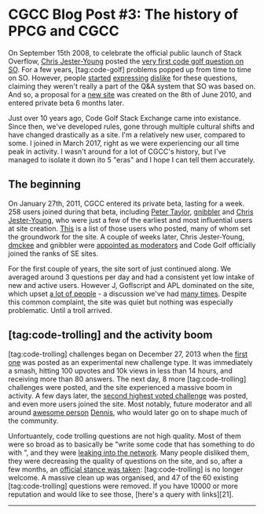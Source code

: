 # CGCC Blog Post #3: The history of PPCG and CGCC

On September 15th 2008, to celebrate the official public launch of Stack Overflow, [Chris Jester-Young][1] posted the [very first code golf question on SO][2]. For a few years, [tag:code-golf] problems popped up from time to time on SO. However, people [started][3] [expressing][4] [dislike][5] for these questions, claiming they weren't really a part of the Q&A system that SO was based on. And so, a proposal for a [new site][6] was created on the 8th of June 2010, and entered private beta 6 months later.

Just over 10 years ago, Code Golf Stack Exchange came into existance. Since then, we've developed rules, gone through multiple cultural shifts and have changed drastically as a site. I'm a relatively new user, compared to some. I joined in March 2017, right as we were experiencing our all time peak in activity. I wasn't around for a lot of CGCC's history, but I've managed to isolate it down ito 5 "eras" and I hope I can tell them accurately.

## The beginning

On January 27th, 2011, CGCC entered its private beta, lasting for a week. 258 users joined during that beta, including [Peter Taylor][7], [gnibbler][8] and [Chris Jester-Young][9], who were just a few of the earliest and most influential users at site creation. [This][10] is a  list of those users who posted, many of whom set the groundwork for the site. A couple of weeks later, Chris Jester-Young, [dmckee][11] and gnibbler were [appointed as moderators][12] and Code Golf officially joined the ranks of SE sites.

For the first couple of years, the site sort of just continued along. We averaged around 3 questions per day and had a consistent yet low intake of new and active users. However J, Goflscript and APL dominated on the site, which upset [a lot of people][13] - a discussion we've had [many times][14]. Despite this common complaint, the site was quiet but nothing was especially problematic. Until a troll arrived.

## [tag:code-trolling] and the activity boom

[tag:code-trolling] challenges began on December 27, 2013 when the [first one][15] was posted as an experimental new challenge type. It was immediately a smash, hitting 100 upvotes and 10k views in less than 14 hours, and receiving more than 80 answers. The next day, 8 more [tag:code-trolling] challenges were posted, and the site experienced a massive boom in activity. A few days later, the [second highest voted challenge][16] was posted, and even more users joined the site. Most notably, future moderator and all around [awesome person][17] [Dennis][18], who would later go on to shape much of the community.

Unfortuantely, code trolling questions are not high quality. Most of them were so broad as to basically be "write some code that has something to do with <insert task here>", and they were [leaking into the network][19]. Many people disliked them, they were decreasing the quality of questions on the site, and so, after a few months, an [official stance was taken][20]: [tag:code-trolling] is no longer welcome. A massive clean up was organised, and 47 of the 60 existing [tag:code-trolling] questions were removed. If you have 10000 or more reputation and would like to see those, [here's a query with links][21].

---

[1]: https://stackoverflow.com/u/13
[2]: https://stackoverflow.com/q/62188
[3]: https://meta.stackexchange.com/q/24242
[4]: https://meta.stackexchange.com/q/20912
[5]: https://stackoverflow.com/q/1390296/#comment1231598_1390296
[6]: https://area51.stackexchange.com/proposals/4570/code-golf-programming-puzzles
[7]: https://codegolf.stackexchange.com/u/194
[8]: https://codegolf.stackexchange.com/u/95
[9]: https://codegolf.stackexchange.com/u/3
[10]: https://data.stackexchange.com/codegolf/query/1440235
[11]: https://stackoverflow.com/u/78
[12]: https://codegolf.meta.stackexchange.com/revisions/220/1]
[13]: https://codegolf.meta.stackexchange.com/q/286
[14]: https://codegolf.meta.stackexchange.com/q/23551
[15]: https://codegolf.stackexchange.com/q/16226
[16]: https://codegolf.stackexchange.com/q/17005
[17]: https://chat.stackexchange.com/transcript/240?m=40337818
[18]: https://codegolf.stackexchange.com/u/12012
[19]: https://meta.stackexchange.com/q/214061
[20]: https://codegolf.meta.stackexchange.com/q/1514
